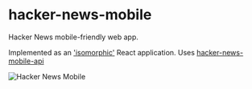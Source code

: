 # hacker-news-mobile
Hacker News mobile-friendly web app. 

Implemented as an ['isomorphic'](http://nerds.airbnb.com/isomorphic-javascript-future-web-apps/) React application. Uses 
[hacker-news-mobile-api](https://github.com/jsdf/hacker-news-mobile-api)

![Hacker News Mobile](http://i.imgur.com/xnNjrbJ.png)
